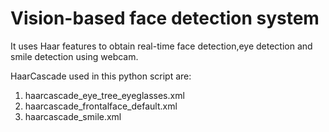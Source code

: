 # Vision-based face detection system

It uses Haar features to obtain real-time face detection,eye detection and smile detection using webcam.

HaarCascade used in this python script are:
1. haarcascade_eye_tree_eyeglasses.xml
2. haarcascade_frontalface_default.xml
3. haarcascade_smile.xml
